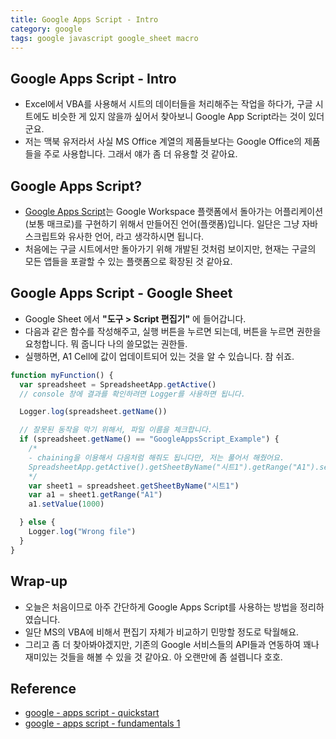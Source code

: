 ```yaml
---
title: Google Apps Script - Intro
category: google
tags: google javascript google_sheet macro
---
```


## Google Apps Script - Intro

- Excel에서 VBA를 사용해서 시트의 데이터들을 처리해주는 작업을 하다가, 구글 시트에도 비슷한 게 있지 않을까 싶어서 찾아보니 Google App Script라는 것이 있더군요.
- 저는 맥북 유저라서 사실 MS Office 계열의 제품들보다는 Google Office의 제품들을 주로 사용합니다. 그래서 얘가 좀 더 유용할 것 같아요.

## Google Apps Script? 

- [Google Apps Script](https://www.google.com/script/start/)는 Google Workspace 플랫폼에서 돌아가는 어플리케이션(보통 매크로)를 구현하기 위해서 만들어진 언어(플랫폼)입니다. 일단은 그냥 자바스크립트와 유사한 언어, 라고 생각하시면 됩니다. 
- 처음에는 구글 시트에서만 돌아가기 위해 개발된 것처럼 보이지만, 현재는 구글의 모든 앱들을 포괄할 수 있는 플랫폼으로 확장된 것 같아요.

## Google Apps Script - Google Sheet 

- Google Sheet 에서 **"도구 > Script 편집기"** 에 들어갑니다.
- 다음과 같은 함수를 작성해주고, 실행 버튼을 누르면 되는데, 버튼을 누르면 권한을 요청합니다. 뭐 줍니다 나의 쓸모없는 권한들.
- 실행하면, A1 Cell에 값이 업데이트되어 있는 것을 알 수 있습니다. 참 쉬죠.

```js
function myFunction() {
  var spreadsheet = SpreadsheetApp.getActive()
  // console 창에 결과를 확인하려면 Logger를 사용하면 됩니다.

  Logger.log(spreadsheet.getName())

  // 잘못된 동작을 막기 위해서, 파일 이름을 체크합니다.
  if (spreadsheet.getName() == "GoogleAppsScript_Example") {
    /*
    - chaining을 이용해서 다음처럼 해줘도 됩니다만, 저는 풀어서 해줬어요.
    SpreadsheetApp.getActive().getSheetByName("시트1").getRange("A1").setValue(100)
    */
    var sheet1 = spreadsheet.getSheetByName("시트1")
    var a1 = sheet1.getRange("A1")
    a1.setValue(1000)

  } else {
    Logger.log("Wrong file")
  }
}
```

## Wrap-up

- 오늘은 처음이므로 아주 간단하게 Google Apps Script를 사용하는 방법을 정리하였습니다.
- 일단 MS의 VBA에 비해서 편집기 자체가 비교하기 민망할 정도로 탁월해요.
- 그리고 좀 더 찾아봐야겠지만, 기존의 Google 서비스들의 API들과 연동하여 꽤나 재미있는 것들을 해볼 수 있을 것 같아요. 아 오랜만에 좀 설렙니다 호호.

## Reference

- [google - apps script - quickstart](https://developers.google.com/apps-script/quickstart/fundamentals-codelabs)
- [google - apps script - fundamentals 1](https://developers.google.com/codelabs/apps-script-fundamentals-1#0)
